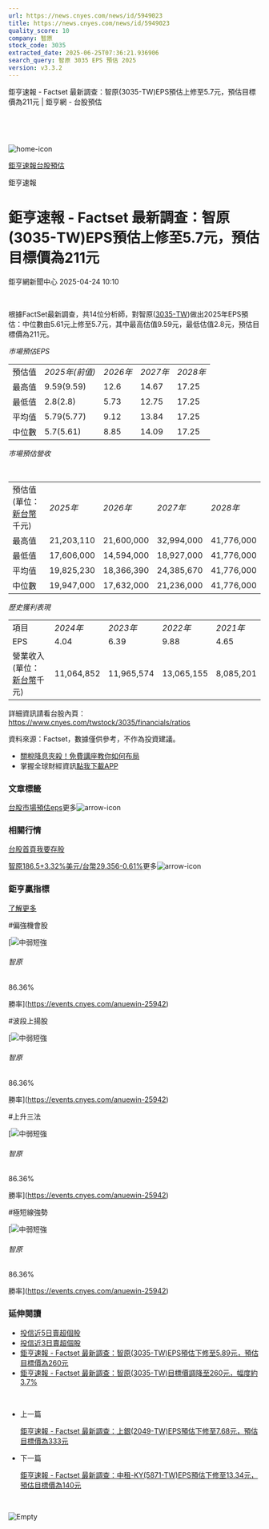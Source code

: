 ```yaml
---
url: https://news.cnyes.com/news/id/5949023
title: https://news.cnyes.com/news/id/5949023
quality_score: 10
company: 智原
stock_code: 3035
extracted_date: 2025-06-25T07:36:21.936906
search_query: 智原 3035 EPS 預估 2025
version: v3.3.2
---
```


鉅亨速報 - Factset 最新調查：智原(3035-TW)EPS預估上修至5.7元，預估目標價為211元 | 鉅亨網 - 台股預估

‌

‌

![home-icon](/assets/icons/breadCrumb/symbol-icon-home.svg)

[鉅亨速報](/news/cat/anue_live)[台股預估](/news/cat/tw_forecast)

鉅亨速報

# 鉅亨速報 - Factset 最新調查：智原(3035-TW)EPS預估上修至5.7元，預估目標價為211元

鉅亨網新聞中心 2025-04-24 10:10

‌

根據FactSet最新調查，共14位分析師，對智原([3035-TW](https://www.cnyes.com/twstock/3035))做出2025年EPS預估：中位數由5.61元上修至5.7元，其中最高估值9.59元，最低估值2.8元，預估目標價為211元。

*市場預估EPS*

|  |  |  |  |  |
| --- | --- | --- | --- | --- |
| 預估值 | *2025年(前值)* | *2026年* | *2027年* | *2028年* |
| 最高值 | 9.59(9.59) | 12.6 | 14.67 | 17.25 |
| 最低值 | 2.8(2.8) | 5.73 | 12.75 | 17.25 |
| 平均值 | 5.79(5.77) | 9.12 | 13.84 | 17.25 |
| 中位數 | 5.7(5.61) | 8.85 | 14.09 | 17.25 |

*市場預估營收*

‌

|  |  |  |  |  |
| --- | --- | --- | --- | --- |
| 預估值 (單位：[新台幣](https://invest.cnyes.com/forex/detail/usdtwd)千元) | *2025年* | *2026年* | *2027年* | *2028年* |
| 最高值 | 21,203,110 | 21,600,000 | 32,994,000 | 41,776,000 |
| 最低值 | 17,606,000 | 14,594,000 | 18,927,000 | 41,776,000 |
| 平均值 | 19,825,230 | 18,366,390 | 24,385,670 | 41,776,000 |
| 中位數 | 19,947,000 | 17,632,000 | 21,236,000 | 41,776,000 |

*歷史獲利表現*

|  |  |  |  |  |
| --- | --- | --- | --- | --- |
| 項目 | *2024年* | *2023年* | *2022年* | *2021年* |
| EPS | 4.04 | 6.39 | 9.88 | 4.65 |
| 營業收入 (單位：[新台幣](https://invest.cnyes.com/forex/detail/usdtwd)千元) | 11,064,852 | 11,965,574 | 13,065,155 | 8,085,201 |

詳細資訊請看台股內頁：  
<https://www.cnyes.com/twstock/3035/financials/ratios>

資料來源：Factset，數據僅供參考，不作為投資建議。

* [關稅降息夾殺！免費講座教你如何布局](https://www.rsc.com.tw/Cnyes_RSC/SeminarBooking2025InvestmentOutlook.aspx?utm_source=anue&utm_medium=usstocks_end)
* 掌握全球財經資訊[點我下載APP](http://www.cnyes.com/app/?utm_source=mweb&utm_medium=HamMenuBanner&utm_campaign=fixed&utm_content=entr)

### 文章標籤

[台股](https://news.cnyes.com/tag/台股 "台股")[市場預估](https://news.cnyes.com/tag/市場預估 "市場預估")[eps](https://news.cnyes.com/tag/eps "eps")更多![arrow-icon](/assets/icons/arrows/arrow-down.svg)

### 相關行情

[台股首頁](https://www.cnyes.com/twstock)[我要存股](https://supr.link/8OHaU)

[智原186.5+3.32%](https://www.cnyes.com/twstock/3035)[美元/台幣29.356-0.61%](https://invest.cnyes.com/forex/detail/USDTWD)更多![arrow-icon](/assets/icons/arrows/arrow-down.svg)

### 鉅亨贏指標

[了解更多](https://events.cnyes.com/anuewin-25942)

#偏強機會股

[![中弱短強](/assets/icons/win-indicator/short-to-long.svg)

###### 智原

86.36%

勝率](https://events.cnyes.com/anuewin-25942)

#波段上揚股

[![中弱短強](/assets/icons/win-indicator/short-to-long.svg)

###### 智原

86.36%

勝率](https://events.cnyes.com/anuewin-25942)

#上升三法

[![中弱短強](/assets/icons/win-indicator/short-to-long.svg)

###### 智原

86.36%

勝率](https://events.cnyes.com/anuewin-25942)

#極短線強勢

[![中弱短強](/assets/icons/win-indicator/short-to-long.svg)

###### 智原

86.36%

勝率](https://events.cnyes.com/anuewin-25942)

### 延伸閱讀

* [投信近5日賣超個股](/news/id/5948752)
* [投信近3日賣超個股](/news/id/5948750)
* [鉅亨速報 - Factset 最新調查：智原(3035-TW)EPS預估下修至5.89元，預估目標價為260元](/news/id/5947069)
* [鉅亨速報 - Factset 最新調查：智原(3035-TW)目標價調降至260元，幅度約3.7%](/news/id/5947065)

‌

* 上一篇

  [鉅亨速報 - Factset 最新調查：上銀(2049-TW)EPS預估下修至7.68元，預估目標價為333元](/news/id/5949236)
* 下一篇

  [鉅亨速報 - Factset 最新調查：中租-KY(5871-TW)EPS預估下修至13.34元，預估目標價為140元](/news/id/5948727)

‌

![Empty](/assets/icons/skeleton/empty-image.svg)

‌